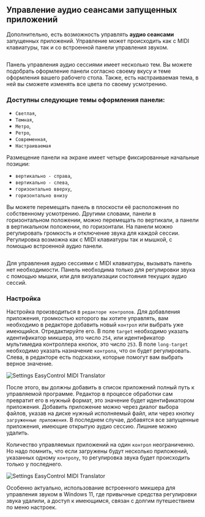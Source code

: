 ## Управление **аудио сеансами** запущенных приложений

Дополнительно, есть возможность управлять __аудио сеансами__ запущенных приложений. Управление может происходить как с MIDI клавиатуры, так и со встроенной панели управления звуком.

<img src="https://claudiacoord.github.io/MIDI-MT/images/helper/MIDI-MT-AudioMixer-1.png" title="" alt="" data-align="center">

Панель управления аудио сессиями имеет несколько тем. Вы можете подобрать оформление панели согласно своему вкусу и теме оформления вашего рабочего стола. Также, есть настраиваемая тема, в ней вы сможете изменять все цвета по своему усмотрению.

### Доступны следующие темы оформления панели:

* `Светлая`,
* `Темная`,
* `Метро`,
* `Ретро`,
* `Современная`,
* `Настраиваемая` 

Размещение панели на экране имеет четыре фиксированные начальные позиции: 

* `вертикально - справа`,
* `вертикально - слева`,
* `горизонтально вверху`,
* `горизонтально внизу`

Вы можете перемещать панель в плоскости её расположения по собственному усмотрению. Другими словами, панели в горизонтальном положении, можно перемещать по вертикали, а панели в вертикальном положении, по горизонтали. На панели можно регулировать громкость и отключение звука для каждой сессии. Регулировка возможна как с MIDI клавиатуры так и мышкой, с помощью встроенной аудио панели.

<img src="https://claudiacoord.github.io/MIDI-MT/images/helper/MIDI-MT-AudioMixer-2.png" title="" alt="" data-align="center">

Для управления аудио сессиями с MIDI клавиатуры, вызывать панель нет необходимости. Панель необходима только для регулировки звука с помощью мышки, или для визуализации состояния текущих аудио сессий.

### Настройка

Настройка производиться в `редакторе контролов`. Для добавления приложения, громкостью которого вы хотите управлять, вам необходимо в редакторе добавить новый `контрол` или выбрать уже имеющийся. Отредактируйте его. В поле `target` необходимо указать идентификатор микшера, это число `254`, или идентификатор мультимедиа контроллера кнопок, это число `253`. В поле `long-target` необходимо указать назначение `контрола`, что он будет регулировать. Слева, в редакторе есть подсказки, которые помогут вам выбрать верное значение.

<img src="https://claudiacoord.github.io/MIDI-MT/images/helper/MIDI-MT-AudioMixer-3.png" title="" alt="Settings EasyControl MIDI Translator" data-align="center">

После этого, вы должны добавить в список приложений полный путь к управляемой программе. Редактор в процессе обработки сам превратит его в нужный формат, это значение будет идентификатором приложения. Добавить приложение можно через диалог выбора файлов, указав на диске нужный исполняемый файл, или через кнопку `загруженные приложения`. В последнем случае, добавятся все запущенные приложения, имеющие открытую аудио сессию. Лишние можно удалить.

Количество управляемых приложений на один `контрол` неограниченно. Но надо помнить, что если загружены будут несколько приложений, указанных одному `контролу`, то регулировка звука будет происходить только у последнего.

<img src="https://claudiacoord.github.io/MIDI-MT/images/helper/MIDI-MT-AudioMixer-4.png" title="" alt="Settings EasyControl MIDI Translator" data-align="center">

Особенно актуально, использование встроенного микшера для управления звуком в Windows 11, где привычные средства регулировки звука удалили, а доступ к имеющимся, связан с долгим путешествием по меню настроек.
